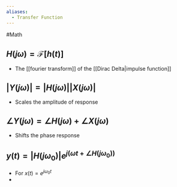 ```yaml
---
aliases:
  - Transfer Function
---
```

#Math 
## $\displaystyle H(j\omega)=\mathcal{F}[h(t)]$
* The [[fourier transform]] of the [[Dirac Delta|impulse function]]
## $\displaystyle \lvert Y(j\omega)\rvert=\lvert H(j\omega)\rvert\lvert X(j\omega)\rvert$
* Scales the amplitude of response
## $\displaystyle \angle Y(j\omega)=\angle H(j\omega)+\angle X(j\omega)$
* Shifts the phase response
## $\displaystyle y(t)=\lvert H(j{\omega}_{0})\rvert e^{j(\omega t+\angle H(j{\omega}_{0}))}$
* For $\displaystyle x(t)=e^{j{\omega}_{0}t}$
* 